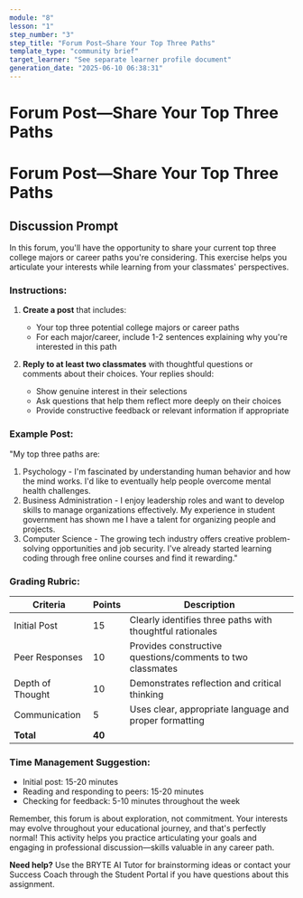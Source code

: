 ```yaml
---
module: "8"
lesson: "1"
step_number: "3"
step_title: "Forum Post—Share Your Top Three Paths"
template_type: "community brief"
target_learner: "See separate learner profile document"
generation_date: "2025-06-10 06:38:31"
---
```


# Forum Post—Share Your Top Three Paths

# Forum Post—Share Your Top Three Paths

## Discussion Prompt

In this forum, you'll have the opportunity to share your current top three college majors or career paths you're considering. This exercise helps you articulate your interests while learning from your classmates' perspectives.

### Instructions:

1. **Create a post** that includes:
   - Your top three potential college majors or career paths
   - For each major/career, include 1-2 sentences explaining why you're interested in this path

2. **Reply to at least two classmates** with thoughtful questions or comments about their choices. Your replies should:
   - Show genuine interest in their selections
   - Ask questions that help them reflect more deeply on their choices
   - Provide constructive feedback or relevant information if appropriate

### Example Post:

"My top three paths are:
1. Psychology - I'm fascinated by understanding human behavior and how the mind works. I'd like to eventually help people overcome mental health challenges.
2. Business Administration - I enjoy leadership roles and want to develop skills to manage organizations effectively. My experience in student government has shown me I have a talent for organizing people and projects.
3. Computer Science - The growing tech industry offers creative problem-solving opportunities and job security. I've already started learning coding through free online courses and find it rewarding."

### Grading Rubric:

| Criteria | Points | Description |
|----------|--------|-------------|
| Initial Post | 15 | Clearly identifies three paths with thoughtful rationales |
| Peer Responses | 10 | Provides constructive questions/comments to two classmates |
| Depth of Thought | 10 | Demonstrates reflection and critical thinking |
| Communication | 5 | Uses clear, appropriate language and proper formatting |
| **Total** | **40** | |

### Time Management Suggestion:
* Initial post: 15-20 minutes
* Reading and responding to peers: 15-20 minutes
* Checking for feedback: 5-10 minutes throughout the week

Remember, this forum is about exploration, not commitment. Your interests may evolve throughout your educational journey, and that's perfectly normal! This activity helps you practice articulating your goals and engaging in professional discussion—skills valuable in any career path.

**Need help?** Use the BRYTE AI Tutor for brainstorming ideas or contact your Success Coach through the Student Portal if you have questions about this assignment.